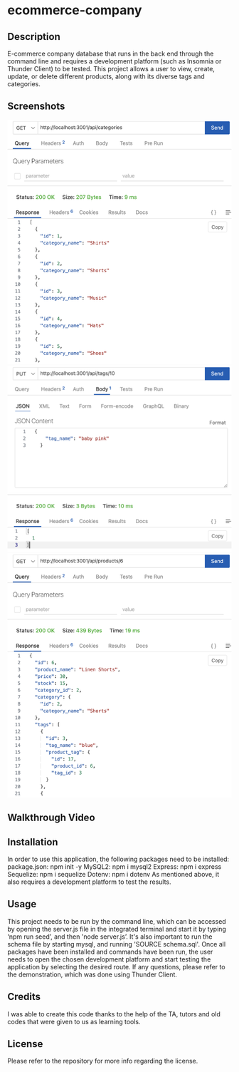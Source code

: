 # ecommerce-company

## Description
E-commerce company database that runs in the back end through the command line and requires a development platform (such as Insomnia or Thunder Client) to be tested. This project allows a user to view, create, update, or delete different products, along with its diverse tags and categories.
 
## Screenshots
![Alt text](/assets/Thunder.png)
![Alt text](/assets/Thunder2.png)
![Alt text](/assets/Thunder3.png)

## Walkthrough Video


## Installation
In order to use this application, the following packages need to be installed:
package.json: npm init -y
MySQL2: npm i mysql2
Express: npm i express
Sequelize: npm i sequelize
Dotenv: npm i dotenv
As mentioned above, it also requires a development platform to test the results.
 
## Usage
This project needs to be run by the command line, which can be accessed by opening the server.js file in the integrated terminal and start it by typing ‘npm run seed’, and then 'node server.js’. It's also important to run the schema file by starting mysql, and running 'SOURCE schema.sql'. Once all packages have been installed and commands have been run, the user needs to open the chosen development platform and start testing the application by selecting the desired route. If any questions, please refer to the demonstration, which was done using Thunder Client.
 
## Credits
I was able to create this code thanks to the help of the TA, tutors and old codes that were given to us as learning tools.
 
## License
Please refer to the repository for more info regarding the license.